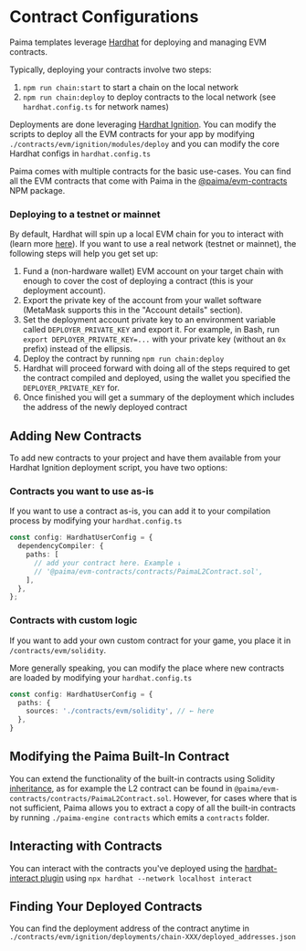 # Contract Configurations

Paima templates leverage [Hardhat](https://hardhat.org/) for deploying and managing EVM contracts.

Typically, deploying your contracts involve two steps:
1. `npm run chain:start` to start a chain on the local network
2. `npm run chain:deploy` to deploy contracts to the local network (see `hardhat.config.ts` for network names)

Deployments are done leveraging [Hardhat Ignition](https://hardhat.org/ignition/docs/getting-started#overview). You can modify the scripts to deploy all the EVM contracts for your app by modifying `./contracts/evm/ignition/modules/deploy` and you can modify the core Hardhat configs in `hardhat.config.ts`

Paima comes with multiple contracts for the basic use-cases. You can find all the EVM contracts that come with Paima in the [@paima/evm-contracts](../../10000-libraries/100-evm-contracts/200-solidity/200-generated-docs.mdx) NPM package.

### Deploying to a testnet or mainnet

By default, Hardhat will spin up a local EVM chain for you to interact with (learn more [here](https://hardhat.org/hardhat-network/docs/overview)). If you want to use a real network (testnet or mainnet), the following steps will help you get set up:

1. Fund a (non-hardware wallet) EVM account on your target chain with enough to cover the cost of deploying a contract (this is your deployment account).
2. Export the private key of the account from your wallet software (MetaMask supports this in the "Account details" section).
3. Set the deployment account private key to an environment variable called `DEPLOYER_PRIVATE_KEY` and export it. For example, in Bash, run `export DEPLOYER_PRIVATE_KEY=...` with your private key (without an `0x` prefix) instead of the ellipsis.
4. Deploy the contract by running `npm run chain:deploy`
5. Hardhat will proceed forward with doing all of the steps required to get the contract compiled and deployed, using the wallet you specified the `DEPLOYER_PRIVATE_KEY` for.
6. Once finished you will get a summary of the deployment which includes the address of the newly deployed contract

## Adding New Contracts

To add new contracts to your project and have them available from your Hardhat Ignition deployment script, you have two options:

### Contracts you want to use as-is

If you want to use a contract as-is, you can add it to your compilation process by modifying your `hardhat.config.ts`

```typescript
const config: HardhatUserConfig = {
  dependencyCompiler: {
    paths: [
      // add your contract here. Example ↓
      // '@paima/evm-contracts/contracts/PaimaL2Contract.sol',
    ],
  },
};
```

### Contracts with custom logic

If you want to add your own custom contract for your game, you place it in `/contracts/evm/solidity`.

More generally speaking, you can modify the place where new contracts are loaded by modifying your `hardhat.config.ts`

```typescript
const config: HardhatUserConfig = {
  paths: {
    sources: './contracts/evm/solidity', // ← here
  },
}
```

## Modifying the Paima Built-In Contract

You can extend the functionality of the built-in contracts using Solidity [inheritance](https://solidity-by-example.org/inheritance/), as for example the L2 contract can be found in `@paima/evm-contracts/contracts/PaimaL2Contract.sol`. However, for cases where that is not sufficient, Paima allows you to extract a copy of all the built-in contracts by running `./paima-engine contracts` which emits a `contracts` folder.

## Interacting with Contracts

You can interact with the contracts you've deployed using the [hardhat-interact plugin](https://github.com/Synthetixio/hardhat-interact) using `npx hardhat --network localhost interact`

## Finding Your Deployed Contracts

You can find the deployment address of the contract anytime in `./contracts/evm/ignition/deployments/chain-XXX/deployed_addresses.json`
